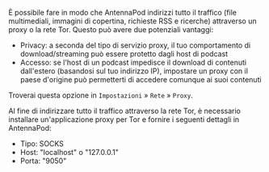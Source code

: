 È possibile fare in modo che AntennaPod indirizzi tutto il traffico (file multimediali, immagini di copertina, richieste RSS e ricerche) attraverso un proxy o la rete Tor. Questo può avere due potenziali vantaggi:

- Privacy: a seconda del tipo di servizio proxy, il tuo comportamento di download/streaming può essere protetto dagli host di podcast
- Accesso: se l'host di un podcast impedisce il download di contenuti dall'estero (basandosi sul tuo indirizzo IP), impostare un proxy con il paese d'origine può permetterti di accedere comunque ai suoi contenuti

Troverai questa opzione in `Impostazioni` » `Rete` » `Proxy`.

Al fine di indirizzare tutto il traffico attraverso la rete Tor, è necessario installare un'applicazione proxy per Tor e fornire i seguenti dettagli in AntennaPod:

- Tipo: SOCKS
- Host: "localhost" o "127.0.0.1"
- Porta: "9050"
